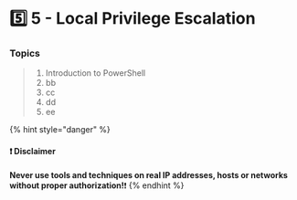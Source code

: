 # 5️⃣ 5 - Local Privilege Escalation

### Topics

> 1. Introduction to PowerShell
> 2. bb
> 3. cc
> 4. dd
> 5. ee







{% hint style="danger" %}
#### ❗ Disclaimer&#x20;

**Never use tools and techniques on real IP addresses, hosts or networks without proper     authorization!**❗
{% endhint %}

